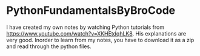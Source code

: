 # PythonFundamentalsByBroCode


I have created my own notes by watching Python tutorials from https://www.youtube.com/watch?v=XKHEtdqhLK8. His explanations are very good.
Inorder to learn from my notes, you have to download it as a zip and read through the python files.
